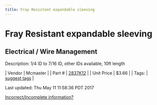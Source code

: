 ```yaml
---
title: Fray Resistant expandable sleeving
---
```


# Fray Resistant expandable sleeving
## Electrical / Wire Management
Description: 	1/4 ID to 7/16 ID, other IDs available, 10ft length 

| Vendor | Mcmaster | 
| Part # | [2837K12](https://www.mcmaster.com/#2837K12) | 
| Unit Price | $3.66 | 
| Tags: | [suggest tags](https://docs.google.com/forms/d/e/1FAIpQLSeWyY8v3RgOty-MyWmh9U0iivNYN_molChYyS-0U-o-kOAv_g/viewform) | 

Last updated: Thu May 11 11:58:36 PDT 2017

 [Incorrect/Incomplete information?](https://docs.google.com/forms/d/e/1FAIpQLSeWyY8v3RgOty-MyWmh9U0iivNYN_molChYyS-0U-o-kOAv_g/viewform)